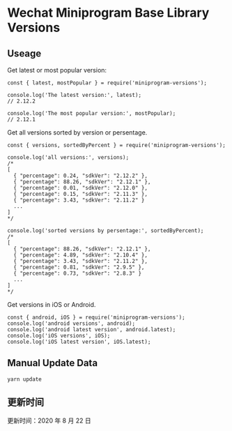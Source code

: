 
# Wechat Miniprogram Base Library Versions

## Useage

Get latest or most popular version:

```;
const { latest, mostPopular } = require('miniprogram-versions');

console.log('The latest version:', latest);
// 2.12.2

console.log('The most popular version:', mostPopular);
// 2.12.1

```

Get all versions sorted by version or persentage.

```
const { versions, sortedByPercent } = require('miniprogram-versions');

console.log('all versions:', versions);
/*
[
  { "percentage": 0.24, "sdkVer": "2.12.2" },
  { "percentage": 88.26, "sdkVer": "2.12.1" },
  { "percentage": 0.01, "sdkVer": "2.12.0" },
  { "percentage": 0.15, "sdkVer": "2.11.3" },
  { "percentage": 3.43, "sdkVer": "2.11.2" }
  ...
]
*/

console.log('sorted versions by persentage:', sortedByPercent);
/*
[
  { "percentage": 88.26, "sdkVer": "2.12.1" },
  { "percentage": 4.89, "sdkVer": "2.10.4" },
  { "percentage": 3.43, "sdkVer": "2.11.2" },
  { "percentage": 0.81, "sdkVer": "2.9.5" },
  { "percentage": 0.73, "sdkVer": "2.8.3" }
  ...
]
*/
```

Get versions in iOS or Android.

```
const { android, iOS } = require('miniprogram-versions');
console.log('android versions', android);
console.log('android latest version', android.latest);
console.log('iOS versions', iOS);
console.log('iOS latest version', iOS.latest);
```

## Manual Update Data

```
yarn update
```

## 更新时间

更新时间：2020 年 8 月 22 日
